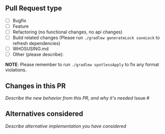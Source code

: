 Pull Request type
----
- [ ] Bugfix
- [ ] Feature
- [ ] Refactoring (no functional changes, no api changes)
- [ ] Build related changes (Please run `./gradlew generateLock saveLock` to refresh dependencies)
- [ ] WHOSUSING.md
- [ ] Other (please describe):

**NOTE**: Please remember to run `./gradlew spotlessApply` to fix any format violations.

Changes in this PR
----

_Describe the new behavior from this PR, and why it's needed_
Issue #

Alternatives considered
----

_Describe alternative implementation you have considered_
